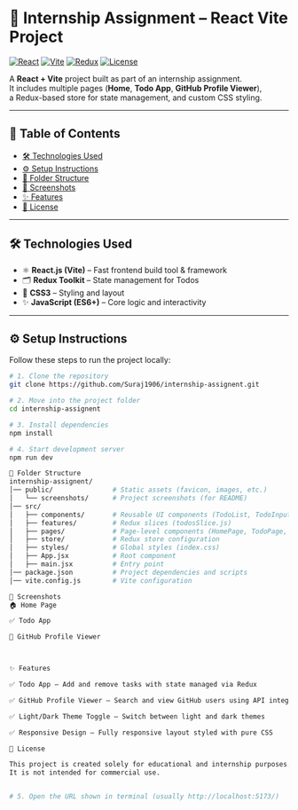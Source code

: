 # 🚀 Internship Assignment – React Vite Project  

[![React](https://img.shields.io/badge/React-17.0.2-blue?logo=react&logoColor=white)](https://reactjs.org/) 
[![Vite](https://img.shields.io/badge/Vite-4.0.0-brightgreen?logo=vite&logoColor=white)](https://vitejs.dev/) 
[![Redux](https://img.shields.io/badge/Redux-Toolkit-purple?logo=redux&logoColor=white)](https://redux-toolkit.js.org/) 
[![License](https://img.shields.io/badge/License-Educational-orange)](LICENSE)  

A **React + Vite** project built as part of an internship assignment.  
It includes multiple pages (**Home**, **Todo App**, **GitHub Profile Viewer**),  
a Redux-based store for state management, and custom CSS styling.  

---

## 🔗 Table of Contents  

- [🛠️ Technologies Used](#-technologies-used)  
- [⚙️ Setup Instructions](#-setup-instructions)  
- [📂 Folder Structure](#-folder-structure)  
- [📸 Screenshots](#-screenshots)  
- [✨ Features](#-features)  
- [📜 License](#-license)  

---

## 🛠️ Technologies Used  

- ⚛ **React.js (Vite)** – Fast frontend build tool & framework  
- 🗂 **Redux Toolkit** – State management for Todos  
- 🎨 **CSS3** – Styling and layout  
- ✨ **JavaScript (ES6+)** – Core logic and interactivity  

---

## ⚙️ Setup Instructions  

Follow these steps to run the project locally:  

```bash
# 1. Clone the repository
git clone https://github.com/Suraj1906/internship-assignent.git

# 2. Move into the project folder
cd internship-assignent

# 3. Install dependencies
npm install

# 4. Start development server
npm run dev

📂 Folder Structure
internship-assignent/
│── public/               # Static assets (favicon, images, etc.)
│   └── screenshots/      # Project screenshots (for README)
│── src/
│   ├── components/       # Reusable UI components (TodoList, TodoInput, etc.)
│   ├── features/         # Redux slices (todosSlice.js)
│   ├── pages/            # Page-level components (HomePage, TodoPage, GithubPage)
│   ├── store/            # Redux store configuration
│   ├── styles/           # Global styles (index.css)
│   ├── App.jsx           # Root component
│   ├── main.jsx          # Entry point
│── package.json          # Project dependencies and scripts
│── vite.config.js        # Vite configuration

📸 Screenshots
🏠 Home Page

✅ Todo App

👤 GitHub Profile Viewer



✨ Features

✅ Todo App – Add and remove tasks with state managed via Redux

✅ GitHub Profile Viewer – Search and view GitHub users using API integration

✅ Light/Dark Theme Toggle – Switch between light and dark themes

✅ Responsive Design – Fully responsive layout styled with pure CSS

📜 License

This project is created solely for educational and internship purposes.
It is not intended for commercial use.


# 5. Open the URL shown in terminal (usually http://localhost:5173/)
